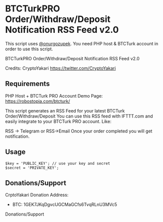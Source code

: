 # BTCTurkPRO Order/Withdraw/Deposit Notification RSS Feed v2.0

This script uses [@onurgozupek]( https://github.com/onurgozupek ). You need PHP host & BTCTurk account in order to use this script.

BTCTurkPRO Order/Withdraw/Deposit Notification RSS Feed v2.0

Credits: 
CryptoYakari https://twitter.com/CryptoYakari

Requirements
-------------
PHP Host + BTCTurk PRO Account
Demo Page: https://robostopia.com/btcturk/

This script generates an RSS Feed for your latest BTCTurk Order/Withdraw/Deposit
You can use this RSS feed with IFTTT.com and easily integrate to your BTCTurk PRO account. Like:

RSS -> Telegram or RSS->Email
Once your order completed you will get notification.

Usage 
-------------

	$key = 'PUBLIC_KEY'; // use your key and secret
	$secret = 'PRIVATE_KEY';

Donations/Support
-----
CrptoYakari Donation Address: 
* BTC: 1GEK7JKqDgvcUGCMaGCfs6TvqRLnU3MVc5

Donations/Support
